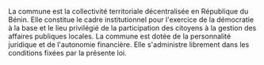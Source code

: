 La commune est la collectivité territoriale décentralisée en République du Bénin. Elle constitue le cadre institutionnel pour l'exercice de la démocratie à la base et le lieu privilégié de la participation des citoyens à la gestion des affaires publiques locales.
La commune est dotée de la personnalité juridique et de l'autonomie financière. Elle s'administre librement dans les conditions fixées par la présente loi.
